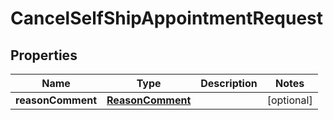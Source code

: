
# CancelSelfShipAppointmentRequest

## Properties
Name | Type | Description | Notes
------------ | ------------- | ------------- | -------------
**reasonComment** | [**ReasonComment**](ReasonComment.md) |  |  [optional]



